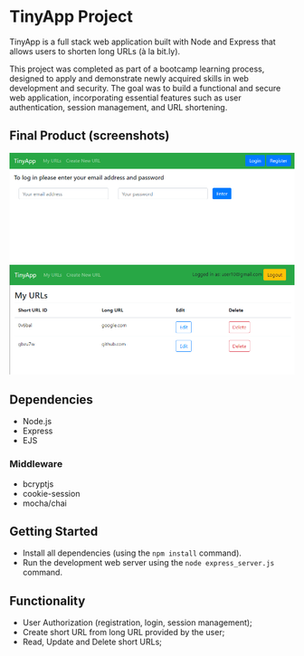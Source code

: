 # TinyApp Project

TinyApp is a full stack web application built with Node and Express that allows users to shorten long URLs (à la bit.ly).

This project was completed as part of a bootcamp learning process, designed to apply and demonstrate newly acquired skills in web development and security. The goal was to build a functional and secure web application, incorporating essential features such as user authentication, session management, and URL shortening.

## Final Product (screenshots)

!["Main page"](https://github.com/AD202310/tinyapp/blob/main/docs/urls-page.png?raw=true)
!["My URLs page when logged in"](https://github.com/AD202310/tinyapp/blob/main/docs/my-urls.png?raw=true)

## Dependencies

- Node.js
- Express
- EJS

### Middleware
- bcryptjs
- cookie-session
- mocha/chai

## Getting Started

- Install all dependencies (using the `npm install` command).
- Run the development web server using the `node express_server.js` command.

## Functionality

- User Authorization (registration, login, session management);
- Create short URL from long URL provided by the user;
- Read, Update and Delete short URLs;  


